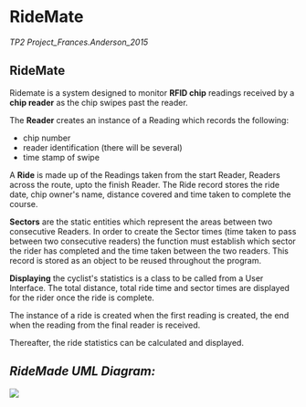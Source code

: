 # RideMate #
*TP2 Project_Frances.Anderson_2015*

## RideMate ##
Ridemate is a system designed to monitor **RFID chip** readings received by a **chip reader** as the chip swipes past the reader.

The **Reader** creates an instance of a Reading which records the following: 

- chip number 
- reader identification (there will be several) 
- time stamp of swipe 

A **Ride** is made up of the Readings taken from the start Reader, Readers across the route, upto the finish Reader.
The Ride record stores the ride date, chip owner's name, distance covered and time taken to complete the course.

**Sectors** are the static entities which represent the areas between two consecutive Readers.
In order to create the Sector times (time taken to pass between two consecutive readers) the function must establish which sector the rider has completed and the time taken between the two readers. 
This record is stored as an object to be reused throughout the program.

**Displaying** the cyclist's statistics is a class to be called from a User Interface.
The total distance, total ride time and sector times are displayed for the rider once the ride is complete.

The instance of a ride is created when the first reading is created, the end when the reading from the final reader is received.

Thereafter, the ride statistics can be calculated and displayed.

## *RideMade UML Diagram:* ##












![](http://4.bp.blogspot.com/-NubHwVoAUYU/VVipgThflmI/AAAAAAAAAMo/WjmdvrzgPig/s1600/RideMate_UML_Diagram2.jpg)